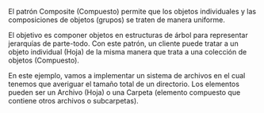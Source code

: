 El patrón Composite (Compuesto) permite que los objetos individuales y las composiciones de objetos (grupos) se traten de manera uniforme.

El objetivo es componer objetos en estructuras de árbol para representar jerarquías de parte-todo. Con este patrón, un cliente puede tratar a un objeto individual (Hoja) de la misma manera que trata a una colección de objetos (Compuesto).

En este ejemplo, vamos a implementar un sistema de archivos en el cual tenemos que averiguar el tamaño total de un directorio. Los elementos pueden ser un Archivo (Hoja) o una Carpeta (elemento compuesto que contiene otros archivos o subcarpetas).
